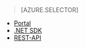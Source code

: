 ﻿> [AZURE.SELECTOR]
- [Portal](media-services-manage-content.md)
- [.NET SDK](media-services-dotnet-upload-files.md)
- [REST-API](media-services-rest-upload-files.md)

<!--HONumber=47-->
